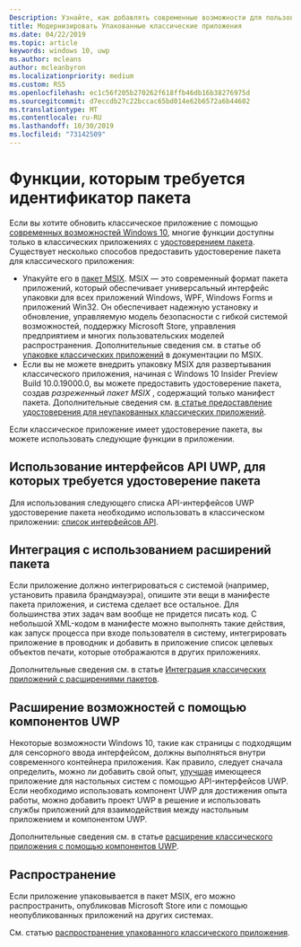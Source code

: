 ```yaml
---
Description: Узнайте, как добавлять современные возможности для пользователей Windows 10 в классическое приложение, упакованное в пакет приложения Windows.
title: Модернизировать Упакованные классические приложения
ms.date: 04/22/2019
ms.topic: article
keywords: windows 10, uwp
ms.author: mcleans
author: mcleanbyron
ms.localizationpriority: medium
ms.custom: RS5
ms.openlocfilehash: ec1c56f205b270262f618ffb46db16b38276975d
ms.sourcegitcommit: d7eccdb27c22bccac65bd014e62b6572a6b44602
ms.translationtype: MT
ms.contentlocale: ru-RU
ms.lasthandoff: 10/30/2019
ms.locfileid: "73142509"
---
```

# <a name="features-that-require-package-identity"></a>Функции, которым требуется идентификатор пакета

Если вы хотите обновить классическое приложение с помощью [современных возможностей Windows 10](index.md), многие функции доступны только в классических приложениях с [удостоверением пакета](https://docs.microsoft.com/uwp/schemas/appxpackage/uapmanifestschema/element-identity). Существует несколько способов предоставить удостоверение пакета для классического приложения:

* Упакуйте его в [пакет MSIX](/windows/msix/desktop/desktop-to-uwp-root). MSIX — это современный формат пакета приложений, который обеспечивает универсальный интерфейс упаковки для всех приложений Windows, WPF, Windows Forms и приложений Win32. Он обеспечивает надежную установку и обновление, управляемую модель безопасности с гибкой системой возможностей, поддержку Microsoft Store, управления предприятием и многих пользовательских моделей распространения. Дополнительные сведения см. в статье об [упаковке классических приложений](https://docs.microsoft.com/windows/msix/desktop/desktop-to-uwp-root) в документации по MSIX.
* Если вы не можете внедрить упаковку MSIX для развертывания классического приложения, начиная с Windows 10 Insider Preview Build 10.0.19000.0, вы можете предоставить удостоверение пакета, создав *разреженный пакет MSIX* , содержащий только манифест пакета. Дополнительные сведения см. [в статье предоставление удостоверения для неупакованных классических приложений](grant-identity-to-nonpackaged-apps.md).

Если классическое приложение имеет удостоверение пакета, вы можете использовать следующие функции в приложении.

## <a name="use-uwp-apis-that-require-package-identity"></a>Использование интерфейсов API UWP, для которых требуется удостоверение пакета

Для использования следующего списка API-интерфейсов UWP удостоверение пакета необходимо использовать в классическом приложении: [список интерфейсов API](desktop-to-uwp-supported-api.md#list-of-apis).

## <a name="integrate-with-package-extensions"></a>Интеграция с использованием расширений пакета

Если приложение должно интегрироваться с системой (например, установить правила брандмауэра), опишите эти вещи в манифесте пакета приложения, и система сделает все остальное. Для большинства этих задач вам вообще не придется писать код. С небольшой XML-кодом в манифесте можно выполнять такие действия, как запуск процесса при входе пользователя в систему, интегрировать приложение в проводник и добавить в приложение список целевых объектов печати, которые отображаются в других приложениях.

Дополнительные сведения см. в статье [Интеграция классических приложений с расширениями пакетов](desktop-to-uwp-extensions.md).

## <a name="extend-with-uwp-components"></a>Расширение возможностей с помощью компонентов UWP

Некоторые возможности Windows 10, такие как страницы с подходящим для сенсорного ввода интерфейсом, должны выполняться внутри современного контейнера приложения. Как правило, следует сначала определить, можно ли добавить свой опыт, [улучшая](desktop-to-uwp-enhance.md) имеющееся приложение для настольных систем с помощью API-интерфейсов UWP. Если необходимо использовать компонент UWP для достижения опыта работы, можно добавить проект UWP в решение и использовать службы приложений для взаимодействия между настольным приложением и компонентом UWP.

Дополнительные сведения см. в статье [расширение классического приложения с помощью компонентов UWP](desktop-to-uwp-extend.md).

## <a name="distribute"></a>Распространение

Если приложение упаковывается в пакет MSIX, его можно распространить, опубликовав Microsoft Store или с помощью неопубликованных приложений на других системах.

См. статью [распространение упакованного классического приложения](desktop-to-uwp-distribute.md).
